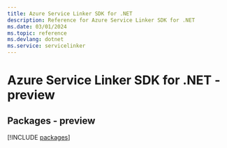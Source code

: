 ```yaml
---
title: Azure Service Linker SDK for .NET
description: Reference for Azure Service Linker SDK for .NET
ms.date: 03/01/2024
ms.topic: reference
ms.devlang: dotnet
ms.service: servicelinker
---
```

# Azure Service Linker SDK for .NET - preview
## Packages - preview
[!INCLUDE [packages](service-linker-index.md)]